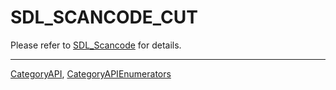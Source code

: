 # SDL_SCANCODE_CUT

Please refer to [SDL_Scancode](SDL_Scancode) for details.

----
[CategoryAPI](CategoryAPI), [CategoryAPIEnumerators](CategoryAPIEnumerators)

